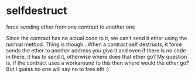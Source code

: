 # selfdestruct
force sending ether from one contract to another one

Since the contract has no actual code to it, we can't send it ether using the normal method.
Thing is though...When a contract self destructs, it force sends the ether to another address you give it and even if there is no code in there, it has to send it, otherwise where does that ether go?
My question is, if the contract uses a workaround to this then where would the ether go? But I guess no one will say no to free eth :)
